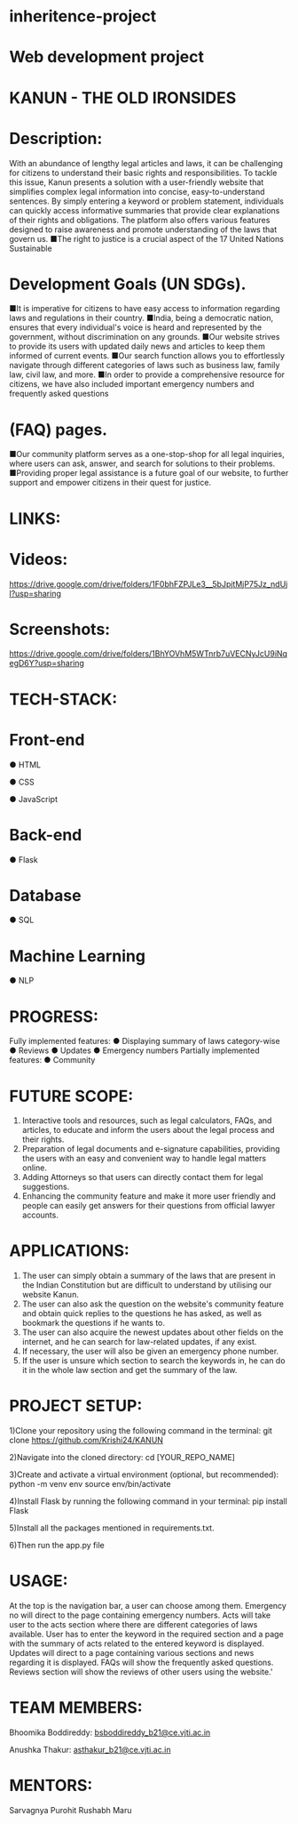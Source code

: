 # inheritence-project
# Web development project 
# KANUN - THE OLD IRONSIDES

# Description:
With an abundance of lengthy legal articles and laws, it can be challenging
for citizens to understand their basic rights and responsibilities. To tackle
this issue, Kanun presents a solution with a user-friendly website that
simplifies complex legal information into concise, easy-to-understand
sentences. By simply entering a keyword or problem statement, individuals
can quickly access informative summaries that provide clear explanations
of their rights and obligations. The platform also offers various features
designed to raise awareness and promote understanding of the laws that
govern us.
■The right to justice is a crucial aspect of the 17 United Nations Sustainable

# Development Goals (UN SDGs).
■It is imperative for citizens to have easy access to information regarding
laws and regulations in their country.
■India, being a democratic nation, ensures that every individual's voice is
heard and represented by the government, without discrimination on any
grounds.
■Our website strives to provide its users with updated daily news and
articles to keep them informed of current events.
■Our search function allows you to effortlessly navigate through different
categories of laws such as business law, family law, civil law, and more.
■In order to provide a comprehensive resource for citizens, we have also
included important emergency numbers and frequently asked questions

# (FAQ) pages.
■Our community platform serves as a one-stop-shop for all legal inquiries,
where users can ask, answer, and search for solutions to their problems.
■Providing proper legal assistance is a future goal of our website, to further
support and empower citizens in their quest for justice.
# LINKS:
# Videos:
https://drive.google.com/drive/folders/1F0bhFZPJLe3__5bJpjtMjP75Jz_ndUjl?usp=sharing
# Screenshots:
https://drive.google.com/drive/folders/1BhYOVhM5WTnrb7uVECNyJcU9iNqegD6Y?usp=sharing
# TECH-STACK:
# Front-end

● HTML

● CSS

● JavaScript

# Back-end

● Flask

# Database

● SQL

# Machine Learning

● NLP

# PROGRESS:
Fully implemented features:
● Displaying summary of laws category-wise
● Reviews
● Updates
● Emergency numbers
Partially implemented features:
● Community

# FUTURE SCOPE:
1. Interactive tools and resources, such as legal calculators, FAQs, and
articles, to educate and inform the users about the legal process and
their rights.
2. Preparation of legal documents and e-signature capabilities,
providing the users with an easy and convenient way to handle legal
matters online.
3. Adding Attorneys so that users can directly contact them for legal
suggestions.
4. Enhancing the community feature and make it more user friendly and
people can easily get answers for their questions from official lawyer
accounts.

# APPLICATIONS:
1. The user can simply obtain a summary of the laws that are present in
the Indian Constitution but are difficult to understand by utilising our
website Kanun.
2. The user can also ask the question on the website's community
feature and obtain quick replies to the questions he has asked, as well
as bookmark the questions if he wants to.
3. The user can also acquire the newest updates about other fields on the
internet, and he can search for law-related updates, if any exist.
4. If necessary, the user will also be given an emergency phone number.
5. If the user is unsure which section to search the keywords in, he can
do it in the whole law section and get the summary of the law.
# PROJECT SETUP:
1)Clone your repository using the following command in the terminal:
git clone https://github.com/Krishi24/KANUN

2)Navigate into the cloned directory:
cd [YOUR_REPO_NAME]

3)Create and activate a virtual environment (optional, but recommended):
python -m venv env
source env/bin/activate

4)Install Flask by running the following command in your terminal:
pip install Flask

5)Install all the packages mentioned in requirements.txt.

6)Then run the app.py file

# USAGE:
At the top is the navigation bar, a user can choose among them. Emergency no
will direct to the page containing emergency numbers. Acts will take user to the
acts section where there are different categories of laws available. User has to
enter the keyword in the required section and a page with the summary of acts
related to the entered keyword is displayed. Updates will direct to a page
containing various sections and news regarding it is displayed. FAQs will show
the frequently asked questions. Reviews section will show the reviews of other
users using the website.'

# TEAM MEMBERS:

Bhoomika Boddireddy: bsboddireddy_b21@ce.vjti.ac.in

Anushka Thakur: asthakur_b21@ce.vjti.ac.in
# MENTORS:
Sarvagnya Purohit
Rushabh Maru
